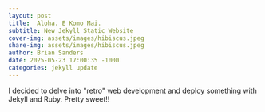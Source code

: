 ```yaml
---
layout: post
title:  Aloha. E Komo Mai.
subtitle: New Jekyll Static Website
cover-img: assets/images/hibiscus.jpeg
share-img: assets/images/hibiscus.jpeg
author: Brian Sanders
date: 2025-05-23 17:00:35 -1000
categories: jekyll update
---
```


I decided to delve into "retro" web development and deploy something with Jekyll and Ruby. Pretty sweet!!


